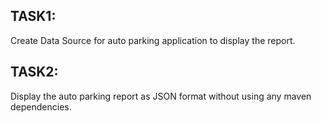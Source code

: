 ## TASK1:
Create Data Source for auto parking application to display the report.

## TASK2:
 Display the auto parking report as JSON format without using any maven dependencies.